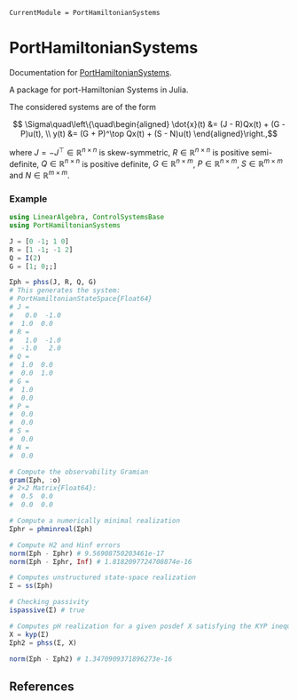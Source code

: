 ```@meta
CurrentModule = PortHamiltonianSystems
```

# PortHamiltonianSystems

Documentation for [PortHamiltonianSystems](https://github.com/Jonas-Nicodemus/PortHamiltonianSystems.jl).

A package for port-Hamiltonian Systems in Julia.

The considered systems are of the form

```math
    \Sigma\quad\left\{\quad\begin{aligned}
        \dot{x}(t) &= (J - R)Qx(t) + (G - P)u(t), \\
        y(t) &= (G + P)^\top Qx(t) + (S - N)u(t)
    \end{aligned}\right.,
```
where $J=-J^\top\in \mathbb{R}^{n\times n}$ is skew-symmetric, $R\in \mathbb{R}^{n\times n}$ is positive semi-definite, $Q\in \mathbb{R}^{n\times n}$ is positive definite, $G\in \mathbb{R}^{n\times m}$, $P\in \mathbb{R}^{n\times m}$, $S\in \mathbb{R}^{m\times m}$ and $N\in \mathbb{R}^{m\times m}$.

### Example

```julia
using LinearAlgebra, ControlSystemsBase
using PortHamiltonianSystems

J = [0 -1; 1 0]
R = [1 -1; -1 2]
Q = I(2)
G = [1; 0;;]

Σph = phss(J, R, Q, G)
# This generates the system:
# PortHamiltonianStateSpace{Float64}
# J = 
#   0.0  -1.0
#  1.0  0.0
# R = 
#   1.0  -1.0
#  -1.0   2.0
# Q = 
#  1.0  0.0
#  0.0  1.0
# G = 
#  1.0
#  0.0
# P = 
#  0.0
#  0.0
# S = 
#  0.0
# N = 
#  0.0

# Compute the observability Gramian
gram(Σph, :o)
# 2×2 Matrix{Float64}:
#  0.5  0.0
#  0.0  0.0

# Compute a numerically minimal realization
Σphr = phminreal(Σph)

# Compute H2 and Hinf errors
norm(Σph - Σphr) # 9.56908750203461e-17
norm(Σph - Σphr, Inf) # 1.8182097724708874e-16

# Computes unstructured state-space realization
Σ = ss(Σph)

# Checking passivity
ispassive(Σ) # true

# Computes pH realization for a given posdef X satisfying the KYP inequality 
X = kyp(Σ)
Σph2 = phss(Σ, X)

norm(Σph - Σph2) # 1.3470909371896273e-16
```

## References
```@bibliography
```
